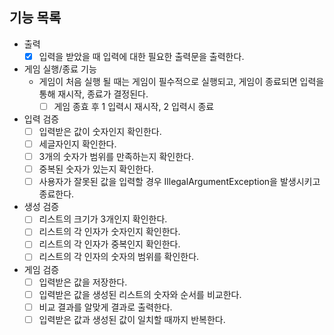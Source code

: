 ## 기능 목록
- 출력
    - [x] 입력을 받았을 때 입력에 대한 필요한 출력문을 출력한다.
- 게임 실행/종료 기능
    -  게임이 처음 실행 될 때는 게임이 필수적으로 실행되고, 게임이 종료되면 입력을 통해 재시작, 종료가 결정된다.
        - [ ] 게임 종효 후 1 입력시 재시작, 2 입력시 종료
- 입력 검증
    - [ ] 입력받은 값이 숫자인지 확인한다.
    - [ ] 세글자인지 확인한다.
    - [ ] 3개의 숫자가 범위를 만족하는지 확인한다.
    - [ ] 중복된 숫자가 있는지 확인한다.
    - [ ] 사용자가 잘못된 값을 입력할 경우 IllegalArgumentException을 발생시키고 종료한다.
- 생성 검증
    - [ ] 리스트의 크기가 3개인지 확인한다.
    - [ ] 리스트의 각 인자가 숫자인지 확인한다.
    - [ ] 리스트의 각 인자가 중복인지 확인한다.
    - [ ] 리스트의 각 인자의 숫자의 범위를 확인한다.
- 게임 검증
    - [ ] 입력받은 값을 저장한다.
    - [ ] 입력받은 값을 생성된 리스트의 숫자와 순서를 비교한다.
    - [ ] 비교 결과를 알맞게 결과로 출력한다.
    - [ ] 입력받은 값과 생성된 값이 일치할 때까지 반복한다.